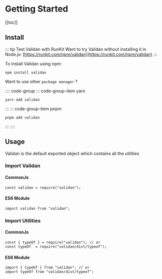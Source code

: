 # Getting Started

[[toc]]

## Install

::: tip Test Validan with RunKit
Want to try Validan without installing it in Node.js: [https://runkit.com/npm/validan](https://runkit.com/npm/validan)
:::

To install Validan using npm:

```sh:no-line-numbers
npm install validan
```

Want to use other `package manager` ?

:::: code-group
::: code-group-item yarn

```bash:no-line-numbers
yarn add validan
```

:::
::: code-group-item pnpm

```bash:no-line-numbers
pnpm add validan
```

:::
::::

## Usage

Validan is the default exported object which contains all the utilities

### Import Validan

#### CommonJs

```js:no-line-numbers
const validan = require("validan");
```

#### ES6 Module

```js:no-line-numbers
import validan from "validan";
```

### Import Utilities

#### CommonJs

```js:no-line-numbers
const { typeOf } = require("validan"); // or
const typeOf  = require("validan/dist/typeof");
```

#### ES6 Module

```js:no-line-numbers
import { typeOf } from "validan"; // or
import typeOf from "validan/dist/typeof";
```
